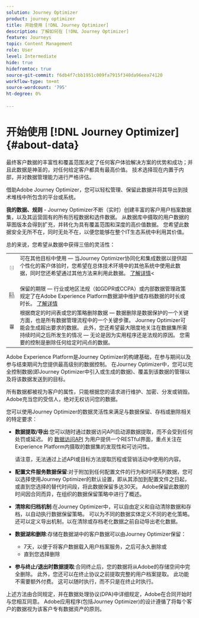 ```yaml
---
solution: Journey Optimizer
product: journey optimizer
title: 开始使用 [!DNL Journey Optimizer]
description: 了解如何在 [!DNL Journey Optimizer]
feature: Journeys
topic: Content Management
role: User
level: Intermediate
hide: true
hidefromtoc: true
source-git-commit: f6db4f7cbb1951c009fa7915f340da96eea74120
workflow-type: tm+mt
source-wordcount: '795'
ht-degree: 0%

---
```


# 开始使用 [!DNL Journey Optimizer] {#about-data}

最终客户数据的丰富性和覆盖范围决定了任何客户体验解决方案的优势和成功；并且此数据是神圣的，对任何给定客户都具有最高价值。 技术选择现在内置于内部，并对数据管理能力进行严格评估。

借助Adobe Journey Optimizer，您可以轻松管理、保留此数据并将其导出到技术堆栈中所包含的平台或系统。

**我的数据、规则** - Journey Optimizer不断（实时）创建丰富的客户用户档案数据集，以及其运营固有的所有历程数据和选件数据。 从数据库中摄取的用户数据的草图版本会得到扩充，并转化为具有覆盖范围和深度的高价值数据。 您希望此数据安全无所不在，同时无处不在，以便您能够在整个IT生态系统中利用其价值。

总的来说，您希望从数据中获得三倍的灵活性：


<table style="table-layout:fixed">
<tr style="border: 0;">
  <td>
    <img alt="目标" src="assets/do-not-localize/dest.png" />
    <br>
  </td>
  <td>
    <div>可在其他目标中使用 — 当Journey Optimizer协同化和集成数据以提供超个性化的客户体验时，您希望在总体技术环境中的其他系统中使用此数据，同时您还希望通过其他方法来利用此数据。 <a href="../start/ajo-integrations.md">了解详情</a>&lt;</div>
    <br>
  </td>
</tr>
<tr style="border: 0;">
  <td>
    <img alt="保留" src="assets/do-not-localize/retention.png" />
  </td>
  <td>
    <div>保留的期限 — 行业或地区法规（如GDPR或CCPA）或内部数据管理政策规定了在Adobe Experience Platform数据湖中维护或存档数据的时长或时长。 <a href="../privacy/get-started-privacy.md">了解详情</a></div>
  </td>
</tr>
<tr style="border: 0;">
  <td>
    <img alt="策略" src="assets/do-not-localize/policy.png" />
    <br>
  </td>
  <td>
    <div>根据商定的时间表或您的策略删除数据 — 数据删除是数据保护的一个关键方面，也是所有数据管理流程中的一个关键步骤。 Journey Optimizer可能会生成超出要求的数据。 此外，您还希望最大限度地关注在数据集所需持续时间之后所发生的情况 — 无论是因为实用程序还是法规的原因。 您需要的控制是删除任何给定时间点的数据。</div>
  </td>
</tr>
</table>

Adobe Experience Platform是Journey Optimizer的构建基础，在参与期间以及参与结束期间为您提供最高级别的数据控制。 在Journey Optimizer中，您可以完全控制数据(即Journey Optimizer中引入或生成的数据)、覆盖到该数据的管理以及将该数据发送到的目标。

所有数据都被视为客户的属性，只能根据您的请求进行维护、加密、分发或销毁。 Adobe充当您的受信人，绝对无权访问您的数据。

您可以使用Journey Optimizer的数据灵活性来满足与数据保留、存档或删除相关的特定要求：

* **数据提取/导出**:您可以随时通过数据访问API启动源数据提取，而不会受到任何处罚或延迟。 的 [数据访问API](https://experienceleague.adobe.com/docs/experience-platform/data-access/api.html) 为用户提供一个RESTful界面，重点关注在Experience Platform内摄取的数据集的发现性和可访问性。 <!--In the future (on roadmap), you can use file-based destinations to export and migrate log data from Adobe Journey Optimizer. -->

   请注意，无法通过上述API或目标方法提取历程或营销活动中使用的内容。

* **配置文件服务数据保留**:对于附加到任何配置文件的行为和时间系列数据，您可以选择使用Journey Optimizer的默认设置，即从其添加到配置文件之日起，或直到您选择的替代时间段，将此数据保留多达30天。 Adobe保留此数据的时间因合同而异，在组织的数据保留策略中进行了概述。

* **清除和归档机制**:在Journey Optimizer中，可以自由定义和自动清除数据和存档，以自动执行数据保留策略。 可以为不同的数据实体定义不同的老化策略。 还可以定义导出机制，以在清除或存档老化数据之前自动导出老化数据。

* **数据湖和删除**:存储在数据湖中的客户数据可以由Journey Optimizer保留：

   * 7天，以便于将客户数据载入用户档案服务，之后可永久删除或
   * 直到您选择删除

* **参与终止/退出时数据提取**:合同终止后，您的数据将从Adobe的存储空间中完全删除。 此外，您还可以在终止协议之前提取完整的用户档案提取。 此功能不需要额外付费。 这可以随时执行，而不只是在终止时执行。

上述方法由合同规定，并在数据处理协议(DPA)中详细规定，Adobe在合同开始时与您相互同意。 Adobe应用程序(包括Journey Optimizer)的设计遵循了将每个客户的数据视为该客户专有数据资产的原则。
